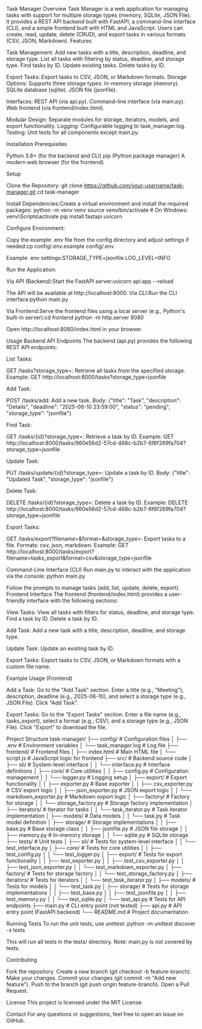Task Manager
Overview
Task Manager is a web application for managing tasks with support for multiple storage types (memory, SQLite, JSON File). It provides a REST API backend built with FastAPI, a command-line interface (CLI), and a simple frontend built with HTML and JavaScript. Users can create, read, update, delete (CRUD), and export tasks in various formats (CSV, JSON, Markdown).
Features

Task Management:
Add new tasks with a title, description, deadline, and storage type.
List all tasks with filtering by status, deadline, and storage type.
Find tasks by ID.
Update existing tasks.
Delete tasks by ID.


Export Tasks: Export tasks to CSV, JSON, or Markdown formats.
Storage Options: Supports three storage types:
In-memory storage (memory).
SQLite database (sqlite).
JSON file (jsonfile).


Interfaces:
REST API (via api.py).
Command-line interface (via main.py).
Web frontend (via frontend/index.html).


Modular Design: Separate modules for storage, iterators, models, and export functionality.
Logging: Configurable logging to task_manager.log.
Testing: Unit tests for all components except main.py.


Installation
Prerequisites

Python 3.8+ (for the backend and CLI)
pip (Python package manager)
A modern web browser (for the frontend)

Setup

Clone the Repository:
git clone https://github.com/your-username/task-manager.git
cd task-manager


Install Dependencies:Create a virtual environment and install the required packages:
python -m venv venv
source venv/bin/activate  # On Windows: venv\Scripts\activate
pip install fastapi uvicorn


Configure Environment:

Copy the example .env file from the config directory and adjust settings if needed:cp config/.env.example config/.env


Example .env settings:STORAGE_TYPE=jsonfile
LOG_LEVEL=INFO




Run the Application:

Via API (Backend):Start the FastAPI server:uvicorn api:app --reload

The API will be available at http://localhost:8000.
Via CLI:Run the CLI interface:python main.py


Via Frontend:Serve the frontend files using a local server (e.g., Python's built-in server):cd frontend
python -m http.server 8080

Open http://localhost:8080/index.html in your browser.




Usage
Backend API Endpoints
The backend (api.py) provides the following REST API endpoints:

List Tasks:

GET /tasks?storage_type=<type>: Retrieve all tasks from the specified storage.
Example: GET http://localhost:8000/tasks?storage_type=jsonfile


Add Task:

POST /tasks/add: Add a new task.
Body: {"title": "Task", "description": "Details", "deadline": "2025-06-10 23:59:00", "status": "pending", "storage_type": "jsonfile"}


Find Task:

GET /tasks/{id}?storage_type=<type>: Retrieve a task by ID.
Example: GET http://localhost:8000/tasks/960e56d2-57cd-468c-b2b7-6f6f269fa704?storage_type=jsonfile


Update Task:

PUT /tasks/update/{id}?storage_type=<type>: Update a task by ID.
Body: {"title": "Updated Task", "storage_type": "jsonfile"}


Delete Task:

DELETE /tasks/{id}?storage_type=<type>: Delete a task by ID.
Example: DELETE http://localhost:8000/tasks/960e56d2-57cd-468c-b2b7-6f6f269fa704?storage_type=jsonfile


Export Tasks:

GET /tasks/export?filename=<name>&format=<format>&storage_type=<type>: Export tasks to a file.
Formats: csv, json, markdown.
Example: GET http://localhost:8000/tasks/export?filename=tasks_export&format=csv&storage_type=jsonfile



Command-Line Interface (CLI)
Run main.py to interact with the application via the console:
python main.py

Follow the prompts to manage tasks (add, list, update, delete, export).
Frontend Interface
The frontend (frontend/index.html) provides a user-friendly interface with the following sections:

View Tasks:
View all tasks with filters for status, deadline, and storage type.
Find a task by ID.
Delete a task by ID.


Add Task:
Add a new task with a title, description, deadline, and storage type.


Update Task:
Update an existing task by ID.


Export Tasks:
Export tasks to CSV, JSON, or Markdown formats with a custom file name.



Example Usage (Frontend)

Add a Task:
Go to the "Add Task" section.
Enter a title (e.g., "Meeting"), description, deadline (e.g., 2025-06-10), and select a storage type (e.g., JSON File).
Click "Add Task".


Export Tasks:
Go to the "Export Tasks" section.
Enter a file name (e.g., tasks_export), select a format (e.g., CSV), and a storage type (e.g., JSON File).
Click "Export" to download the file.




Project Structure
task-manager/
├── config/                    # Configuration files
│   ├── .env                   # Environment variables
│   └── task_manager.log       # Log file
├── frontend/                  # Frontend files
│   ├── index.html             # Main HTML file
│   └── script.js              # JavaScript logic for frontend
├── src/                       # Backend source code
│   ├── sli/                   # System-level interface
│   │   └── interface.py       # Interface definitions
│   ├── core/                  # Core utilities
│   │   ├── config.py          # Configuration management
│   │   └── logger.py          # Logging setup
│   ├── export/                # Export functionality
│   │   ├── exporter.py        # Base exporter
│   │   ├── csv_exporter.py    # CSV export logic
│   │   ├── json_exporter.py   # JSON export logic
│   │   └── markdown_exporter.py # Markdown export logic
│   ├── factory/               # Factory for storage
│   │   └── storage_factory.py # Storage factory implementation
│   ├── iterators/             # Iterator for tasks
│   │   └── task_iterator.py   # Task iterator implementation
│   ├── models/                # Data models
│   │   └── task.py            # Task model definition
│   ├── storage/               # Storage implementations
│   │   ├── base.py            # Base storage class
│   │   ├── jsonfile.py        # JSON file storage
│   │   ├── memory.py          # In-memory storage
│   │   └── sqlite.py          # SQLite storage
├── tests/                     # Unit tests
│   ├── sli/                   # Tests for system-level interface
│   │   └── test_interface.py
│   ├── core/                  # Tests for core utilities
│   │   ├── test_config.py
│   │   └── test_logger.py
│   ├── export/                # Tests for export functionality
│   │   ├── test_exporter.py
│   │   ├── test_csv_exporter.py
│   │   ├── test_json_exporter.py
│   │   └── test_markdown_exporter.py
│   ├── factory/               # Tests for storage factory
│   │   └── test_storage_factory.py
│   ├── iterators/             # Tests for iterators
│   │   └── test_task_iterator.py
│   ├── models/                # Tests for models
│   │   └── test_task.py
│   ├── storage/               # Tests for storage implementations
│   │   ├── test_base.py
│   │   ├── test_jsonfile.py
│   │   ├── test_memory.py
│   │   └── test_sqlite.py
│   └── test_api.py            # Tests for API endpoints
├── main.py                    # CLI entry point (not tested)
├── api.py                     # API entry point (FastAPI backend)
└── README.md                  # Project documentation


Running Tests
To run the unit tests, use unittest:
python -m unittest discover -s tests

This will run all tests in the tests/ directory. Note: main.py is not covered by tests.

Contributing

Fork the repository.
Create a new branch (git checkout -b feature-branch).
Make your changes.
Commit your changes (git commit -m "Add new feature").
Push to the branch (git push origin feature-branch).
Open a Pull Request.


License
This project is licensed under the MIT License.

Contact
For any questions or suggestions, feel free to open an issue on GitHub.
